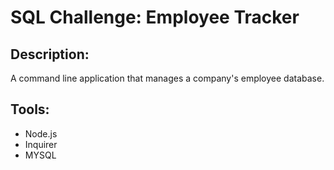 # SQL Challenge: Employee Tracker

## Description:
A command line application that manages a company's employee database.

## Tools:
* Node.js
* Inquirer
* MYSQL

